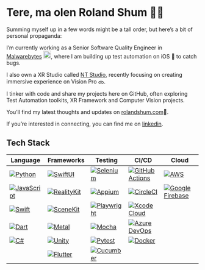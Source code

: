 # Tere, ma olen Roland Shum 🤝🏻

Summing myself up in a few words might be a tall order, but here’s a bit of personal propaganda:

I’m currently working as a Senior Software Quality Engineer in [Malwarebytes](https://www.malwarebytes.com/) <a href="https://www.malwarebytes.com/">
  <img src="https://cdn3.emoji.gg/emojis/4760_malwarebytes.png" width="20" height="20" alt="malwarebytes"></a>, where I am building up test automation on iOS  to catch bugs.

I also own a XR Studio called [NT Studio](https://nt-studio.eu/), recently focusing on creating immersive experience on Vision Pro ᯅ.

I tinker with code and share my projects here on GitHub, often exploring Test Automation toolkits, XR Framework and Computer Vision projects.

You’ll find my latest thoughts and updates on [rolandshum.com](https://rolandshum.com)📝.

If you’re interested in connecting, you can find me on [linkedin](https://www.linkedin.com/in/rolandshum/).

## Tech Stack

| Language | Frameworks | Testing | CI/CD | Cloud |
| --- | --- | --- | --- | --- |
| [![Python](https://img.shields.io/badge/Python-3776AB?style=for-the-badge&logo=python&logoColor=white)](https://www.python.org) | [![SwiftUI](https://img.shields.io/badge/SwiftUI-FA7343?style=for-the-badge&logo=swift&logoColor=white)](https://developer.apple.com/xcode/swiftui/) | [![Selenium](https://img.shields.io/badge/Selenium-43B02A?style=for-the-badge&logo=selenium&logoColor=white)](https://www.selenium.dev) | [![GitHub Actions](https://img.shields.io/badge/GitHub_Actions-2088FF?style=for-the-badge&logo=github-actions&logoColor=white)](https://github.com/features/actions) | [![AWS](https://img.shields.io/badge/AWS-FF9900?style=for-the-badge&logo=amazon-aws&logoColor=white)](https://aws.amazon.com/) |
| [![JavaScript](https://img.shields.io/badge/JavaScript-F7DF1E?style=for-the-badge&logo=javascript&logoColor=black)](https://developer.mozilla.org/en-US/docs/Web/JavaScript) | [![RealityKit](https://img.shields.io/badge/RealityKit-FF9500?style=for-the-badge&logo=apple&logoColor=white)](https://developer.apple.com/augmented-reality/realitykit/) | [![Appium](https://img.shields.io/badge/Appium-41BDF5?style=for-the-badge&logo=appium&logoColor=white)](https://appium.io/) | [![CircleCI](https://img.shields.io/badge/CircleCI-343434?style=for-the-badge&logo=circleci&logoColor=white)](https://circleci.com/) | [![Google Firebase](https://img.shields.io/badge/Firebase-FFCA28?style=for-the-badge&logo=firebase&logoColor=black)](https://firebase.google.com/) |
| [![Swift](https://img.shields.io/badge/Swift-FA7343?style=for-the-badge&logo=swift&logoColor=white)](https://developer.apple.com/swift/) | [![SceneKit](https://img.shields.io/badge/SceneKit-0A84FF?style=for-the-badge&logo=apple&logoColor=white)](https://developer.apple.com/scenekit/) | [![Playwright](https://img.shields.io/badge/Playwright-2EAD33?style=for-the-badge&logo=microsoft&logoColor=white)](https://playwright.dev/) | [![Xcode Cloud](https://img.shields.io/badge/Xcode_Cloud-147EFB?style=for-the-badge&logo=xcode&logoColor=white)](https://developer.apple.com/xcode-cloud/) | |
| [![Dart](https://img.shields.io/badge/Dart-0175C2?style=for-the-badge&logo=dart&logoColor=white)](https://dart.dev/) | [![Metal](https://img.shields.io/badge/Metal-4A4A4A?style=for-the-badge&logo=apple&logoColor=white)](https://developer.apple.com/metal/) | [![Mocha](https://img.shields.io/badge/Mocha-8D6748?style=for-the-badge&logo=mocha&logoColor=white)](https://mochajs.org/) | [![Azure DevOps](https://img.shields.io/badge/Azure_DevOps-0078D7?style=for-the-badge&logo=azure-devops&logoColor=white)](https://azure.microsoft.com/en-us/services/devops/) | |
| [![C#](https://img.shields.io/badge/C%23-239120?style=for-the-badge&logo=c-sharp&logoColor=white)](https://docs.microsoft.com/en-us/dotnet/csharp/) | [![Unity](https://img.shields.io/badge/Unity-000000?style=for-the-badge&logo=unity&logoColor=white)](https://unity.com/) | [![Pytest](https://img.shields.io/badge/Pytest-0A9EDC?style=for-the-badge&logo=pytest&logoColor=white)](https://docs.pytest.org/) | [![Docker](https://img.shields.io/badge/Docker-2496ED?style=for-the-badge&logo=docker&logoColor=white)](https://www.docker.com/) | |
| | [![Flutter](https://img.shields.io/badge/Flutter-02569B?style=for-the-badge&logo=flutter&logoColor=white)](https://flutter.dev/) | [![Cucumber](https://img.shields.io/badge/Cucumber-23D96C?style=for-the-badge&logo=cucumber&logoColor=white)](https://cucumber.io/) | | |


